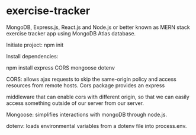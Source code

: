 # exercise-tracker

MongoDB, Express.js, React.js and Node.js or better known as MERN stack exercise tracker app using MongoDB Atlas database.

Initiate project: npm init 

Install dependencies:

npm install express CORS mongoose dotenv

CORS: allows ajax requests to skip the same-origin policy and access resources from remote hosts. Cors package provides an express

middleware that can enable cors with different origin, so that we can easily access something outside of our server from our server.

Mongoose: simplifies interactions with mongoDB through node.js.

dotenv: loads environmental variables from a dotenv file into process.env.


